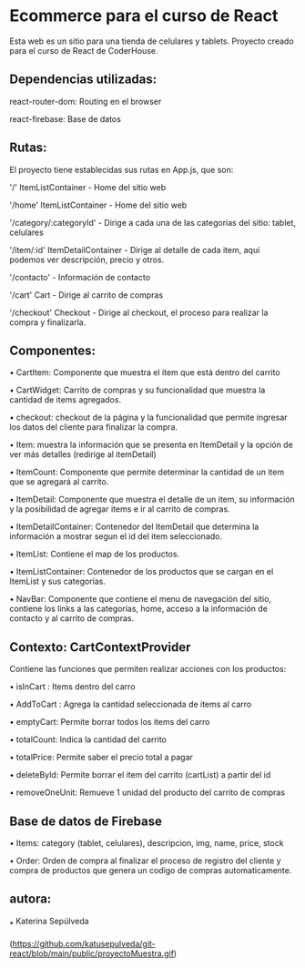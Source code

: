 # Ecommerce para el curso de React

Esta web es un sitio para una tienda de celulares y tablets. Proyecto creado para el curso de React de CoderHouse.

## Dependencias utilizadas:

react-router-dom: Routing en el browser

react-firebase: Base de datos

## Rutas:

El proyecto tiene establecidas sus rutas en App.js, que son:

'/' ItemListContainer -  Home del sitio web

'/home' ItemListContainer - Home del sitio web

'/category/:categoryId' - Dirige a cada una de las categorias del sitio: tablet, celulares

'/item/:id' ItemDetailContainer - Dirige al detalle de cada item, aquí podemos ver descripción, precio y otros.

'/contacto' - Información de contacto

'/cart' Cart - Dirige al carrito de compras

'/checkout' Checkout - Dirige al checkout, el proceso para realizar la compra y finalizarla.
 
## Componentes:

• CartItem: Componente que muestra el item que está dentro del carrito

• CartWidget: Carrito de compras y su funcionalidad que muestra la cantidad de items agregados.

• checkout: checkout de la página y la funcionalidad que permite ingresar los datos del cliente para finalizar la compra.

• Item: muestra la información que se presenta en ItemDetail y la opción de ver más detalles (redirige al itemDetail)

• ItemCount: Componente que permite determinar la cantidad de un item que se agregará al carrito.

• ItemDetail: Componente que muestra el detalle de un item, su información y la posibilidad de agregar items e ir al carrito de compras.

• ItemDetailContainer: Contenedor del ItemDetail que determina la información a mostrar segun el id del item seleccionado.

• ItemList: Contiene el map de los productos.

• ItemListContainer: Contenedor de los productos que se cargan en el ItemList y sus categorías.

• NavBar: Componente que contiene el menu de navegación del sitio, contiene los links a las categorías, home, acceso a la información de contacto y al carrito de compras.

## Contexto: CartContextProvider

Contiene las funciones que permiten realizar acciones con los productos: 

• isInCart : Items dentro del carro

• AddToCart : Agrega la cantidad seleccionada de items al carro

• emptyCart: Permite borrar todos los items del carro

• totalCount: Indica la cantidad del carrito

• totalPrice: Permite saber el precio total a pagar

• deleteById: Permite borrar el item del carrito (cartList) a partir del id

• removeOneUnit: Remueve 1 unidad del producto del carrito de compras

## Base de datos de Firebase

• Items: category (tablet, celulares), descripcion, img, name, price, stock

• Order: Orden de compra al finalizar el proceso de registro del cliente y compra de productos que genera un codigo de compras automaticamente.

## autora:

⁎ Katerina Sepúlveda


### 

(https://github.com/katusepulveda/git-react/blob/main/public/proyectoMuestra.gif)